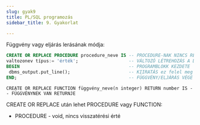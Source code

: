 ```yaml
---
slug: gyak9
title: PL/SQL programozás
sidebar_title: 9. Gyakorlat

---
```


Függvény vagy eljárás lerásának módja:
```sql
CREATE OR REPLACE PROCEDURE procedure_neve IS -- PROCEDURE-NAK NINCS RETURNJE  
valtozonev típus:= 'érték';                   -- VÁLTOZÓ LÉTREHOZÁS A DEKLARÁCIÓS RÉSZBEN  
BEGIN                                         -- PROGRAMBLOKK KEZDETE  
 dbms_output.put_line();                      -- KIIRATÁS ez felel meg a hagyományos print-eknek  
END;                                          -- FÜGGVÉNY/ELJÁRÁS VÉGE
```

`CREATE OR REPLACE FUNCTION függvény_neve(n integer) RETURN number IS -- FÜGGVÉNYNEK VAN RETURNJE`

CREATE OR REPLACE után lehet PROCEDURE vagy FUNCTION:
 - PROCEDURE - void, nincs visszatérési érté
<!--stackedit_data:
eyJoaXN0b3J5IjpbMjEwODI2MjEwM119
-->